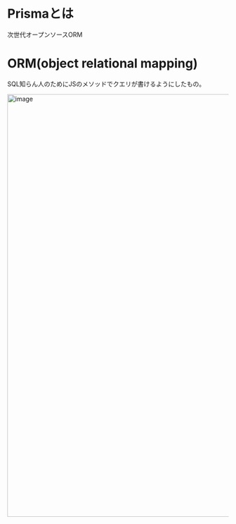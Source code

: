 # Prismaとは
次世代オープンソースORM

# ORM(object relational mapping)
SQL知らん人のためにJSのメソッドでクエリが書けるようにしたもの。

<img width="960" alt="image" src="https://github.com/naoyuki2/TIL/assets/135786069/46c7b999-04ba-46f8-a6aa-0c09cae862cd">
